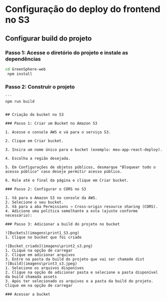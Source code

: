 # Configuração do deploy do frontend no S3 

## Configurar build do projeto

### Passo 1: Acesse o diretório do projeto e instale as dependências 
    
   ```sh
   cd GreenSphere-web
    npm install
   ```

### Passo 2: Construir o projeto
    ```
    npm run build
   ``` 

## Criação do bucket no S3 

### Passo 1: Criar um Bucket no Amazon S3

1. Acesse o console AWS e vá para o serviço S3.

2. Clique em Criar bucket.

3. Insira um nome único para o bucket (exemplo: meu-app-react-deploy).

4. Escolha a região desejada.

5. Em Configurações de objetos públicos, desmarque "Bloquear todo o acesso público" caso deseje permitir acesso público.

6. Role até o final da página e clique em Criar bucket.

### Passo 2: Configurar o CORS no S3

1. Vá para o Amazon S3 no console da AWS.
2. Selecione o seu bucket.
3. Vá para a aba Permissions → Cross-origin resource sharing (CORS).
4. Adicione uma política semelhante a esta (ajuste conforme necessário):

### Passo 3: Adicionar a build do projeto no bucket

![Buckets](imagens\print1_S3.png)
1. Clique no bucket que foi criado 

![Bucket_criado](imagens\print2_s3.png)
1. CLique na opção de carregar 
2. Clique em adicionar arquivos 
3. Entre na pasta da build do projeto que vai ser chamado dist
![Build](imagens\print3_s3.jpeg)
1. Selecione os arquivos disponíves 
2. Clique na opção de adicionar pasta e selecione a pasta disponível da build chamada assets
3. Após ter selecionado os arquivos e a pasta da build do projeto. Clique em na opção de carregar 

### Acessar a bucket 
